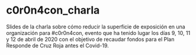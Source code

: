# c0r0n4con_charla
Slides de la charla sobre cómo reducir la superficie de exposición en una organización para #c0r0n4con, evento que ha tenido lugar los días 9, 10, 11 y 12 de abril de 2020 con el objetivo de recaudar fondos para el Plan Responde de Cruz Roja antes el Covid-19.
